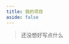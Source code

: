 ```yaml
---
title: 我的项目
aside: false
---
```


<script setup>
import Project from "@/views/Project.vue"
</script>

<Project />

> 还没想好写点什么
